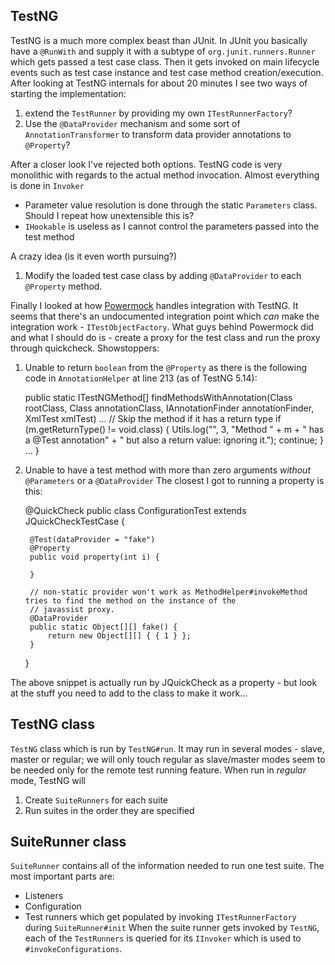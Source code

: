 ## TestNG
TestNG is a much more complex beast than JUnit. In JUnit you basically have a
`@RunWith` and supply it with a subtype of `org.junit.runners.Runner` which
gets passed a test case class. Then it gets invoked on main lifecycle events
such as test case instance and test case method creation/execution.
After looking at TestNG internals for about 20 minutes I see two ways of starting the implementation:
1. extend the `TestRunner` by providing my own `ITestRunnerFactory`?
2. Use the `@DataProvider` mechanism and some sort of `AnnotationTransformer`
   to transform data provider annotations to `@Property`?

After a closer look I've rejected both options. TestNG code is very monolithic with regards to the actual method invocation. Almost everything is done in `Invoker`
* Parameter value resolution is done through the static `Parameters` class. Should I repeat how unextensible this is?
* `IHookable` is useless as I cannot control the parameters passed into the test method

A crazy idea (is it even worth pursuing?)
1. Modify the loaded test case class by adding `@DataProvider` to each `@Property` method.

Finally I looked at how [Powermock](http://powermock) handles integration with
TestNG. It seems that there's an undocumented integration point which _can_
make the integration work - `ITestObjectFactory`. What guys behind Powermock
did and what I should do is - create a proxy for the test class and run the
proxy through quickcheck.
Showstoppers:
1. Unable to return `boolean` from the `@Property` as there is the following
   code in `AnnotationHelper` at line 213 (as of TestNG 5.14):

    public static ITestNGMethod[] findMethodsWithAnnotation(Class rootClass, Class annotationClass,
                                                IAnnotationFinder annotationFinder, XmlTest xmlTest)
        ...
        // Skip the method if it has a return type
        if (m.getReturnType() != void.class) {
            Utils.log("", 3, "Method " + m + " has a @Test annotation"
                    + " but also a return value:  ignoring it.");
            continue;
        }
        ...
    }
2. Unable to have a test method with more than zero arguments _without_ `@Parameters` or a `@DataProvider`
   The closest I got to running a property is this:

    @QuickCheck
    public class ConfigurationTest extends JQuickCheckTestCase {

        @Test(dataProvider = "fake")
        @Property
        public void property(int i) {

        }

        // non-static provider won't work as MethodHelper#invokeMethod tries to find the method on the instance of the
        // javassist proxy.
        @DataProvider
        public static Object[][] fake() {
            return new Object[][] { { 1 } };
        }
    }

The above snippet is actually run by JQuickCheck as a property - but look at
the stuff you need to add to the class to make it work...

## TestNG class
`TestNG` class which is run by `TestNG#run`. It may run in several modes -
slave, master or regular; we will only touch regular as slave/master modes seem
to be needed only for the remote test running feature.  When run in _regular_ mode,
TestNG will
1. Create `SuiteRunners` for each suite
2. Run suites in the order they are specified

## SuiteRunner class
`SuiteRunner` contains all of the information needed to run one test suite. The most important parts are:
* Listeners
* Configuration
* Test runners which get populated by invoking `ITestRunnerFactory` during `SuiteRunner#init`
When the suite runner gets invoked by `TestNG`, each of the `TestRunners` is
queried for its `IInvoker` which is used to `#invokeConfigurations`.
